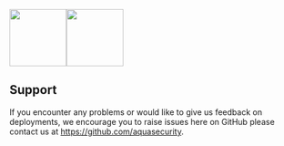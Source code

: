 <img src="https://avatars3.githubusercontent.com/u/12783832?s=200&v=4" height="100" width="100" /><img src="https://avatars3.githubusercontent.com/u/15859888?s=200&v=4" width="100" height="100"/>

## Support

If you encounter any problems or would like to give us feedback on deployments, we encourage you to raise issues here on GitHub please contact us at https://github.com/aquasecurity.